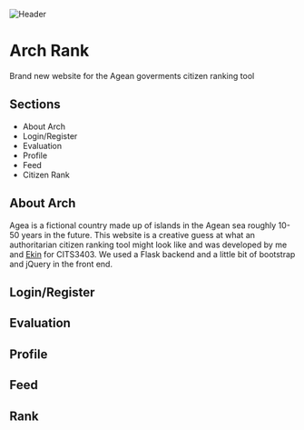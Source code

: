 ![Header](https://i.imgur.com/OnkwVGm.png)

# Arch Rank
Brand new website for the Agean goverments citizen ranking tool

## Sections
- About Arch
- Login/Register
- Evaluation
- Profile
- Feed
- Citizen Rank

## About Arch
Agea is a fictional country made up of islands in the Agean sea roughly 10-50 years in the future. This website is a creative guess at what an authoritarian citizen ranking tool might look like and was developed by me and [Ekin](https://github.com/blaiddyd) for CITS3403. We used a Flask backend and a little bit of bootstrap and jQuery in the front end.

## Login/Register

## Evaluation

## Profile

## Feed

## Rank

